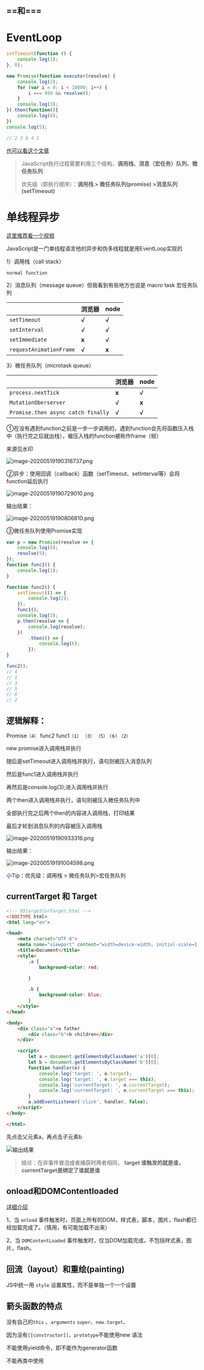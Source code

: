 ## ==和\=\==





# EventLoop

```javascript
setTimeout(function () {
    console.log(1);
}, 0);

new Promise(function executor(resolve) {
    console.log(2);
    for (var i = 0; i < 10000; i++) {
        i === 999 && resolve();
    }
    console.log(3);
}).then(function(){
    console.log(4);
})
console.log(5);

// 2 3 5 4 1
```

[也可以看这个文章](https://zhuanlan.zhihu.com/p/33058983)

> JavaScript执行过程需要利用三个结构，**调用栈、消息（宏任务）队列、微任务队列**
>
> 优先级（即执行顺序）：**调用栈 >  微任务队列(promise) >消息队列(setTimeout)**

# 单线程异步

[这里推荐看一个视频](https://www.bilibili.com/video/BV1kf4y1U7Ln)

 JavaScript是一门单线程语言他的异步和伪多线程就是用EventLoop实现的 

  1）调用栈（call stack）

`normal function`

 2）消息队列（message queue）但我看到有些地方也说是 macro task 宏任务队列

|      |    浏览器  |	node      |
| ---- | ---- | ---- |
|   `setTimeout`   |    √  |    √   |
|   `setInterval`   |  √     |   √    |
|   `setImmediate`   |   **x**   |    √   |
|  `requestAnimationFrame`  |  √     |   **x**   |

 3）微任务队列（microtask queue）

|                                    | 浏览器 | node  |
| ---------------------------------- | ------ | ----- |
| `process.nextTick`                 | **x**  | √     |
| `MutationOberserver`               | √      | **x** |
| `Promise.then async catch finally` | √      | √     |

①在没有遇到function之前是一步一步调用的，遇到function会先将函数压入栈中（执行完之后就出栈），被压入栈的function被称作frame（帧）

来源见水印

![image-20200519190318737.png](https://zoulam-pic-repo.oss-cn-beijing.aliyuncs.com/img/1591793225889-a32d548d-52e8-44ff-8748-3e81e82a67bf.png)

②异步：使用回调（callback）函数（setTimeout、setInterval等）会将function延后执行

![image-20200519190729010.png](https://zoulam-pic-repo.oss-cn-beijing.aliyuncs.com/img/1591793251214-61cf49e9-3973-4e26-be52-1ec6a78112b6.png)

输出结果：

![image-20200519190806810.png](https://zoulam-pic-repo.oss-cn-beijing.aliyuncs.com/img/1591793270567-8022b34d-7654-4fc9-8a6e-e1da61876886.png)

③微任务队列使用Promise实现

```JavaScript
var p = new Promise(resolve => {
    console.log(4);
    resolve(5);
});
function func1() {
    console.log(1);
}

function func2() {
    setTimeout(() => {
        console.log(2);
    });
    func1();
    console.log(3);
    p.then(resolve => {
        console.log(resolve);
    })
        .then(() => {
            console.log(6);
        });
}

func2();
// 4
// 1
// 3
// 5
// 6
// 2
```

## 逻辑解释：

Promise`（4）` func2 func1`（1）` `（3）`  `（5）` `(6)` `（2）`

new promise进入调用栈并执行

随后是setTimeout进入调用栈并执行，语句则被压入消息队列

然后是func1进入调用栈并执行

再然后是console.log(3);进入调用栈并执行

两个then进入调用栈并执行，语句则被压入微任务队列中

全部执行完之后两个then的内容进入调用栈，打印结果

最后才轮到消息队列的内容被压入调用栈

![image-20200519190933316.png](https://zoulam-pic-repo.oss-cn-beijing.aliyuncs.com/img/1591793301968-1afe9a92-37ef-4670-9d9f-84a1da069537.png)

输出结果：

![image-20200519191004598.png](https://zoulam-pic-repo.oss-cn-beijing.aliyuncs.com/img/1591793323119-8b08b99a-7efa-490c-9cd8-e624246c53e8.png)

小Tip：优先级：调用栈 > 微任务队列>宏任务队列 

## currentTarget 和 Target

```html
<!-- 05targetCurTarget.html -->
<!DOCTYPE html>
<html lang="en">

<head>
    <meta charset="UTF-8">
    <meta name="viewport" content="width=device-width, initial-scale=1.0">
    <title>Document</title>
    <style>
        .a {
            background-color: red;

        }

        .b {
            background-color: blue;
        }
    </style>
</head>

<body>
    <div class="a">a father
        <div class="b">b children</div>
    </div>

    <script>
        let a = document.getElementsByClassName('a')[0];
        let b = document.getElementsByClassName('b')[0];
        function handler(e) {
            console.log('target: ', e.target);
            console.log('target: ', e.target === this);
            console.log('currentTarget: ', e.currentTarget);
            console.log('currentTarget: ', e.currentTarget === this);
        }
        a.addEventListener('click', handler, false);
    </script>
</body>

</html>
```

先点击父元素a，再点击子元素b

![输出结果](https://zoulam-pic-repo.oss-cn-beijing.aliyuncs.com/img/image-20200916151351647.png)

> 结论：在非事件冒泡或者捕获时两者相同， **target 谁触发的就是谁， currentTarget是绑定了谁就是谁**

## onload和DOMContentloaded

[详细介绍](https://www.cnblogs.com/hoboStage/p/5089912.html)

1、当 `onload` 事件触发时，页面上所有的DOM，样式表，脚本，图片，flash都已经加载完成了。（慎用，有可能加载不出来）

2、当 `DOMContentLoaded` 事件触发时，仅当DOM加载完成，不包括样式表，图片，flash。

## 回流（layout）和重绘(painting)

JS中统一用 `style` 设置属性，而不是单独一个一个设置

## 箭头函数的特点

没有自己的`this` 、`arguments` `super`、`new.target`、

因为没有`[[constructor]]`、`prototype`不能使用new 语法

不能使用yield命令，即不能作为generator函数

不能再类中使用




